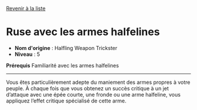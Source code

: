 [Revenir à la liste](..)

# Ruse avec les armes halfelines

 * **Nom d'origine** : Halfling Weapon Trickster
 * **Niveau** : 5


<p><strong>Prérequis</strong> Familiarité avec les armes halfelines</p>
<hr>
<p>Vous êtes particulièrement adepte du maniement des armes propres à votre peuple. À chaque fois que vous obtenez un succès critique à un jet d’attaque avec une épée courte, une fronde ou une arme halfeline, vous appliquez l’effet critique spécialisé de cette arme.</p>